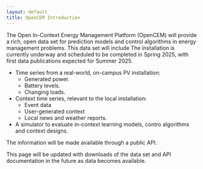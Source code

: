 ```yaml
---
layout: default
title: OpenCEM Introduction
---
```


The Open In-Context Energy Management Platform (OpenCEM) will provide
a rich, open data set for prediction models and control algorithms
in energy management problems. This data set will include
The installation is currently underway and scheduled to be completed in Spring 2025, with first data publications expected for Summer 2025.
* Time series from a real-world, on-campus PV installation:
  * Generated power.
  * Battery levels.
  * Changing loads.
* Context time series, relevant to the local installation:
  * Event data
  * User-generated context
  * Local news and weather reports.
* A simulator to evaluate in-context learning models, contro algorithms and context designs.

The information will be made available through a public API.

This page will be updated with downloads of the data set and API 
documentation in the future as data becomes available.

